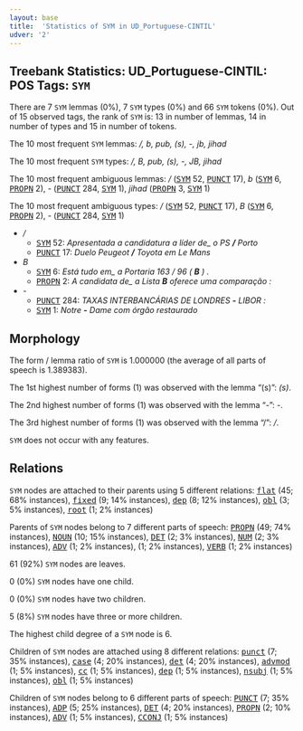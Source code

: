 ```yaml
---
layout: base
title:  'Statistics of SYM in UD_Portuguese-CINTIL'
udver: '2'
---
```


## Treebank Statistics: UD_Portuguese-CINTIL: POS Tags: `SYM`

There are 7 `SYM` lemmas (0%), 7 `SYM` types (0%) and 66 `SYM` tokens (0%).
Out of 15 observed tags, the rank of `SYM` is: 13 in number of lemmas, 14 in number of types and 15 in number of tokens.

The 10 most frequent `SYM` lemmas: <em>/, b, pub, (s), -, jb, jihad</em>

The 10 most frequent `SYM` types:  <em>/, B, pub, (s), -, JB, jihad</em>

The 10 most frequent ambiguous lemmas: <em>/</em> (<tt><a href="pt_cintil-pos-SYM.html">SYM</a></tt> 52, <tt><a href="pt_cintil-pos-PUNCT.html">PUNCT</a></tt> 17), <em>b</em> (<tt><a href="pt_cintil-pos-SYM.html">SYM</a></tt> 6, <tt><a href="pt_cintil-pos-PROPN.html">PROPN</a></tt> 2), <em>-</em> (<tt><a href="pt_cintil-pos-PUNCT.html">PUNCT</a></tt> 284, <tt><a href="pt_cintil-pos-SYM.html">SYM</a></tt> 1), <em>jihad</em> (<tt><a href="pt_cintil-pos-PROPN.html">PROPN</a></tt> 3, <tt><a href="pt_cintil-pos-SYM.html">SYM</a></tt> 1)

The 10 most frequent ambiguous types:  <em>/</em> (<tt><a href="pt_cintil-pos-SYM.html">SYM</a></tt> 52, <tt><a href="pt_cintil-pos-PUNCT.html">PUNCT</a></tt> 17), <em>B</em> (<tt><a href="pt_cintil-pos-SYM.html">SYM</a></tt> 6, <tt><a href="pt_cintil-pos-PROPN.html">PROPN</a></tt> 2), <em>-</em> (<tt><a href="pt_cintil-pos-PUNCT.html">PUNCT</a></tt> 284, <tt><a href="pt_cintil-pos-SYM.html">SYM</a></tt> 1)


* <em>/</em>
  * <tt><a href="pt_cintil-pos-SYM.html">SYM</a></tt> 52: <em>Apresentada a candidatura a líder de_ o PS <b>/</b> Porto</em>
  * <tt><a href="pt_cintil-pos-PUNCT.html">PUNCT</a></tt> 17: <em>Duelo Peugeot <b>/</b> Toyota em Le Mans</em>
* <em>B</em>
  * <tt><a href="pt_cintil-pos-SYM.html">SYM</a></tt> 6: <em>Está tudo em_ a Portaria 163 / 96 ( <b>B</b> ) .</em>
  * <tt><a href="pt_cintil-pos-PROPN.html">PROPN</a></tt> 2: <em>A candidata de_ a Lista <b>B</b> oferece uma comparação :</em>
* <em>-</em>
  * <tt><a href="pt_cintil-pos-PUNCT.html">PUNCT</a></tt> 284: <em>TAXAS INTERBANCÁRIAS DE LONDRES <b>-</b> LIBOR :</em>
  * <tt><a href="pt_cintil-pos-SYM.html">SYM</a></tt> 1: <em>Notre <b>-</b> Dame com órgão restaurado</em>

## Morphology

The form / lemma ratio of `SYM` is 1.000000 (the average of all parts of speech is 1.389383).

The 1st highest number of forms (1) was observed with the lemma “(s)”: <em>(s)</em>.

The 2nd highest number of forms (1) was observed with the lemma “-”: <em>-</em>.

The 3rd highest number of forms (1) was observed with the lemma “/”: <em>/</em>.

`SYM` does not occur with any features.


## Relations

`SYM` nodes are attached to their parents using 5 different relations: <tt><a href="pt_cintil-dep-flat.html">flat</a></tt> (45; 68% instances), <tt><a href="pt_cintil-dep-fixed.html">fixed</a></tt> (9; 14% instances), <tt><a href="pt_cintil-dep-dep.html">dep</a></tt> (8; 12% instances), <tt><a href="pt_cintil-dep-obl.html">obl</a></tt> (3; 5% instances), <tt><a href="pt_cintil-dep-root.html">root</a></tt> (1; 2% instances)

Parents of `SYM` nodes belong to 7 different parts of speech: <tt><a href="pt_cintil-pos-PROPN.html">PROPN</a></tt> (49; 74% instances), <tt><a href="pt_cintil-pos-NOUN.html">NOUN</a></tt> (10; 15% instances), <tt><a href="pt_cintil-pos-DET.html">DET</a></tt> (2; 3% instances), <tt><a href="pt_cintil-pos-NUM.html">NUM</a></tt> (2; 3% instances), <tt><a href="pt_cintil-pos-ADV.html">ADV</a></tt> (1; 2% instances),  (1; 2% instances), <tt><a href="pt_cintil-pos-VERB.html">VERB</a></tt> (1; 2% instances)

61 (92%) `SYM` nodes are leaves.

0 (0%) `SYM` nodes have one child.

0 (0%) `SYM` nodes have two children.

5 (8%) `SYM` nodes have three or more children.

The highest child degree of a `SYM` node is 6.

Children of `SYM` nodes are attached using 8 different relations: <tt><a href="pt_cintil-dep-punct.html">punct</a></tt> (7; 35% instances), <tt><a href="pt_cintil-dep-case.html">case</a></tt> (4; 20% instances), <tt><a href="pt_cintil-dep-det.html">det</a></tt> (4; 20% instances), <tt><a href="pt_cintil-dep-advmod.html">advmod</a></tt> (1; 5% instances), <tt><a href="pt_cintil-dep-cc.html">cc</a></tt> (1; 5% instances), <tt><a href="pt_cintil-dep-dep.html">dep</a></tt> (1; 5% instances), <tt><a href="pt_cintil-dep-nsubj.html">nsubj</a></tt> (1; 5% instances), <tt><a href="pt_cintil-dep-obl.html">obl</a></tt> (1; 5% instances)

Children of `SYM` nodes belong to 6 different parts of speech: <tt><a href="pt_cintil-pos-PUNCT.html">PUNCT</a></tt> (7; 35% instances), <tt><a href="pt_cintil-pos-ADP.html">ADP</a></tt> (5; 25% instances), <tt><a href="pt_cintil-pos-DET.html">DET</a></tt> (4; 20% instances), <tt><a href="pt_cintil-pos-PROPN.html">PROPN</a></tt> (2; 10% instances), <tt><a href="pt_cintil-pos-ADV.html">ADV</a></tt> (1; 5% instances), <tt><a href="pt_cintil-pos-CCONJ.html">CCONJ</a></tt> (1; 5% instances)

